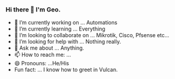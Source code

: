 ### Hi there 👋 I'm Geo.

- 🔭 I’m currently working on ... Automations
- 🌱 I’m currently learning ... Everything
- 👯 I’m looking to collaborate on ... Mikrotik, Cisco, Pfsense etc... 
- 🤔 I’m looking for help with ... Nothing really.
- 💬 Ask me about ... Anything.
- 📫 How to reach me: ... 
- 😄 Pronouns: ...He/His
- Fun fact: ... I know how to greet in Vulcan.
